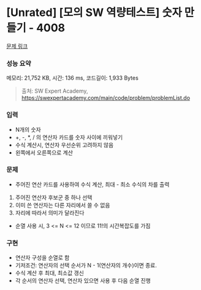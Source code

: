 # [Unrated] [모의 SW 역량테스트] 숫자 만들기 - 4008 

[문제 링크](https://swexpertacademy.com/main/code/problem/problemDetail.do?contestProbId=AWIeRZV6kBUDFAVH) 

### 성능 요약

메모리: 21,752 KB, 시간: 136 ms, 코드길이: 1,933 Bytes



> 출처: SW Expert Academy, https://swexpertacademy.com/main/code/problem/problemList.do



### 입력
- N개의 숫자
- +, -, *, / 의 연산자 카드를 숫자 사이에 끼워넣기
- 수식 계산시, 연산자 우선순위 고려하지 않음
- 왼쪽에서 오른쪽으로 계산

### 문제
- 주어진 연산 카드를 사용하여 수식 계산, 최대 - 최소 수식의 차를 출력
1. 주어진 연산자 후보군 중 하나 선택
2. 이미 쓴 연산자는 다른 자리에서 쓸 수 없음
3. 자리에 따라서 의미가 달라진다
- 순열 사용 시, 3 <= N <= 12 이므로 11!의 시간복잡도를 가짐

### 구현
- 연산자 구성을 순열로 함
- 기저조건: 연산자의 선택 순서가 N - 1(연산자의 개수)이면 종료.
- 수식 계산 후 최대, 최소값 갱신
- 각 순서의 연산자 선택, 연산자 있으면 사용 후 다음 순열 진행